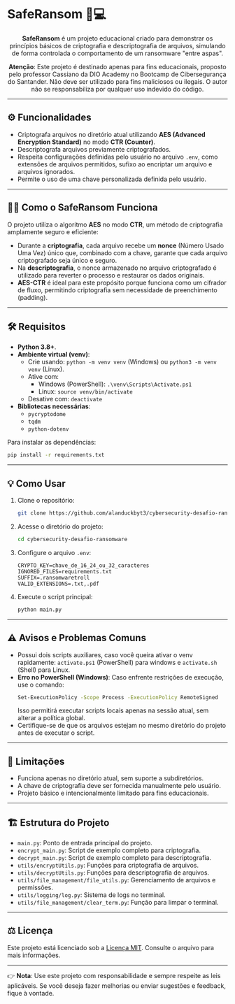 # SafeRansom 🔐💻

<p align="center"><b>SafeRansom</b> é um projeto educacional criado para demonstrar os princípios básicos de criptografia e descriptografia de arquivos, simulando de forma controlada o comportamento de um ransomware "entre aspas".</p>
<p align="center"><b>Atenção</b>: Este projeto é destinado apenas para fins educacionais, proposto pelo professor Cassiano da DIO Academy no Bootcamp de Cibersegurança do Santander. Não deve ser utilizado para fins maliciosos ou ilegais.
 O autor não se responsabiliza por qualquer uso indevido do código.</p>

---

## ⚙️ Funcionalidades
- Criptografa arquivos no diretório atual utilizando **AES (Advanced Encryption Standard)** no modo **CTR (Counter)**.
- Descriptografa arquivos previamente criptografados.
- Respeita configurações definidas pelo usuário no arquivo `.env`, como extensões de arquivos permitidos, sufixo ao encriptar um arquivo e arquivos ignorados.
- Permite o uso de uma chave personalizada definida pelo usuário.

---

## 🐱‍👤 Como o SafeRansom Funciona
O projeto utiliza o algoritmo **AES** no modo **CTR**, um método de criptografia amplamente seguro e eficiente:
- Durante a **criptografia**, cada arquivo recebe um **nonce** (Número Usado Uma Vez) único que, combinado com a chave, garante que cada arquivo criptografado seja único e seguro.
- Na **descriptografia**, o nonce armazenado no arquivo criptografado é utilizado para reverter o processo e restaurar os dados originais.
- **AES-CTR** é ideal para este propósito porque funciona como um cifrador de fluxo, permitindo criptografia sem necessidade de preenchimento (padding).

---

## 🛠 Requisitos
- **Python 3.8+**.
- **Ambiente virtual (venv)**:
  - Crie usando: `python -m venv venv` (Windows) ou `python3 -m venv venv` (Linux).
  - Ative com:
    - Windows (PowerShell): `.\venv\Scripts\Activate.ps1`
    - Linux: `source venv/bin/activate`
  - Desative com: `deactivate`
- **Bibliotecas necessárias**:
  - `pycryptodome`
  - `tqdm`
  - `python-dotenv`

Para instalar as dependências:
```bash
pip install -r requirements.txt
```

---

## 💡 Como Usar
1. Clone o repositório:
   ```bash
   git clone https://github.com/alanduckbyt3/cybersecurity-desafio-ransomware.git
   ```
2. Acesse o diretório do projeto:
   ```bash
   cd cybersecurity-desafio-ransomware
   ```
3. Configure o arquivo `.env`:
   ```env
   CRYPTO_KEY=chave_de_16_24_ou_32_caracteres
   IGNORED_FILES=requirements.txt
   SUFFIX=.ransomwaretroll
   VALID_EXTENSIONS=.txt,.pdf
   ```
4. Execute o script principal:
   ```bash
   python main.py
   ```

---

## ⚠ Avisos e Problemas Comuns
- Possui dois scripts auxiliares, caso você queira ativar o venv rapidamente: `activate.ps1` (PowerShell) para windows e `activate.sh` (Shell) para Linux.
- **Erro no PowerShell (Windows)**: Caso enfrente restrições de execução, use o comando:
  ```bash
  Set-ExecutionPolicy -Scope Process -ExecutionPolicy RemoteSigned
  ```
  Isso permitirá executar scripts locais apenas na sessão atual, sem alterar a política global.
- Certifique-se de que os arquivos estejam no mesmo diretório do projeto antes de executar o script.

---

## 🔎 Limitações
- Funciona apenas no diretório atual, sem suporte a subdiretórios.
- A chave de criptografia deve ser fornecida manualmente pelo usuário.
- Projeto básico e intencionalmente limitado para fins educacionais.

---

## 🏗️ Estrutura do Projeto
- `main.py`: Ponto de entrada principal do projeto.
- `encrypt_main.py`: Script de exemplo completo para criptografia.
- `decrypt_main.py`: Script de exemplo completo para descriptografia.
- `utils/encryptUtils.py`: Funções para criptografia de arquivos.
- `utils/decryptUtils.py`: Funções para descriptografia de arquivos.
- `utils/file_management/file_utils.py`: Gerenciamento de arquivos e permissões.
- `utils/logging/log.py`: Sistema de logs no terminal.
- `utils/file_management/clear_term.py`: Função para limpar o terminal.

---

## ⚖️ Licença
Este projeto está licenciado sob a [Licença MIT](LICENSE). Consulte o arquivo para mais informações.

---

👉 **Nota**: Use este projeto com responsabilidade e sempre respeite as leis aplicáveis. Se você deseja fazer melhorias ou enviar sugestões e feedback, fique à vontade.
